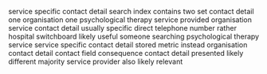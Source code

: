 service specific contact detail search index contains two set contact detail one organisation one psychological therapy service provided organisation service contact detail usually specific direct telephone number rather hospital switchboard likely useful someone searching psychological therapy service service specific contact detail stored metric instead organisation contact detail contact field consequence contact detail presented likely different majority service provider also likely relevant